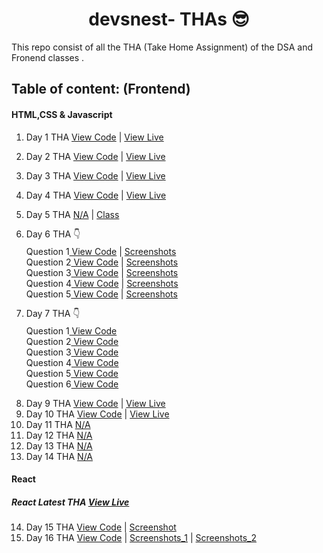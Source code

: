 <h1 style="text-align:center;">devsnest- THAs 😎</h1>

This repo consist of all the THA (Take Home Assignment) of the  DSA and Fronend classes .

## Table of content: (Frontend)
#### HTML,CSS & Javascript


1. Day 1 THA [View Code](https://github.com/devsurajrai/devnest/blob/main/Frontend/Day_1/index.html) | [View Live](https://day-1.netlify.app) 
2. Day 2 THA [View Code](https://github.com/devsurajrai/devnest/blob/main/Frontend/Day_2/day-2/index.html) | [View Live](https://css-basic-styling.netlify.app) 
3. Day 3 THA [View Code](https://github.com/devsurajrai/devnest/blob/main/Frontend/Day_3_4/day-3/index.html) | [View Live](https://remume-template.netlify.app) 
4. Day 4 THA [View Code](https://github.com/devsurajrai/devnest/blob/main/Frontend/Day_3_4/day-4/index.html) | [View Live](https://clock-day-4.netlify.app) 

5. Day 5 THA [N/A]() | [Class](https://www.youtube.com/watch?v=Yxj54m8dGNg&list=PLqcJACtjWm_Xx_l75dfg4MGAhIrpCnxFV&index=6)
6. <p style="line-height:10px">Day 6 THA 👇 </p>
            
  <ul style="list-style-type:none;">
  <li>Question 1<a href="https://github.com/devsurajrai/devnest/blob/main/Frontend/Day_6/day-6/Q1/Q.1_is_array.mjs" > View Code</a><span> | </span> <a href="https://github.com/devsurajrai/devnest/tree/main/Frontend/Day_6/day-6/Q1">Screenshots</a></li>
  <li>Question 2<a href="https://github.com/devsurajrai/devnest/blob/main/Frontend/Day_6/day-6/Q2/Q.2_array_clone.mjs" > View Code</a><span> | </span> <a href="https://github.com/devsurajrai/devnest/blob/main/Frontend/Day_6/day-6/Q2/Screen%20Shot%201943-04-22%20at%202.52.01%20PM.png">Screenshots</a></li> 
  <li>Question 3<a href="https://github.com/devsurajrai/devnest/blob/main/Frontend/Day_6/day-6/Q3/Q.3_first_n_elements.mjs" > View Code</a><span> | </span> <a href="https://github.com/devsurajrai/devnest/blob/main/Frontend/Day_6/day-6/Q3/Screen%20Shot%201943-04-22%20at%202.51.27%20PM.png">Screenshots</a></li> 
  <li>Question 4<a href="https://github.com/devsurajrai/devnest/blob/main/Frontend/Day_6/day-6/Q4/Q.4_string-concatination.mjs" > View Code</a><span> | </span> <a href="https://github.com/devsurajrai/devnest/blob/main/Frontend/Day_6/day-6/Q4/Screen%20Shot%201943-04-22%20at%202.49.59%20PM.png">Screenshots</a></li> 
  <li>Question 5<a href="https://github.com/devsurajrai/devnest/blob/main/Frontend/Day_6/day-6/Q5/Q.5_most-frequent.mjs" > View Code</a><span> | </span> <a href="https://github.com/devsurajrai/devnest/blob/main/Frontend/Day_6/day-6/Q5/Screen%20Shot%201943-04-22%20at%202.37.15%20PM.png">Screenshots</a></li> 
  
  </ul>

  7. <p style="line-height:10px">Day 7 THA 👇 </p>
            
  <ul style="list-style-type:none;">
  <li>Question 1<a href="https://github.com/devsurajrai/devsnest/tree/main/Frontend/Day_7/day-7/Q-1" > View Code</a></li> 
  <li>Question 2<a href="https://github.com/devsurajrai/devsnest/tree/main/Frontend/Day_7/day-7/Q-2" > View Code</a></li>
  <li>Question 3<a href="https://github.com/devsurajrai/devsnest/tree/main/Frontend/Day_7/day-7/Q-3" > View Code</a></li> 
  <li>Question 4<a href="https://github.com/devsurajrai/devsnest/tree/main/Frontend/Day_7/day-7/Q-4" > View Code</a></li> 
  <li>Question 5<a href="https://github.com/devsurajrai/devsnest/tree/main/Frontend/Day_7/day-7/Q-5" > View Code</a> </li>
  <li>Question 6<a href="https://github.com/devsurajrai/devsnest/tree/main/Frontend/Day_7/day-7/Q-6" > View Code</a></li> 
</ul>


8. Day 9 THA [View Code](https://github.com/devsurajrai/devnest/tree/main/Frontend/Day_9) | [View Live](https://seat-booking.netlify.app/)   
9. Day 10 THA [View Code](https://github.com/devsurajrai/devnest/tree/main/Frontend/Day_10) | [View Live](https://dbz-flip-card.netlify.app) 
10. Day 11 THA [N/A]()
11. Day 12 THA [N/A]()
12. Day 13 THA [N/A]()
13. Day 14 THA [N/A]()
    
#### React
##### React Latest THA [View Live](https://latest-react-tha.netlify.app) 

14. Day 15 THA [View Code](https://github.com/devsurajrai/devsnest/tree/main/Frontend/react/devsnest-react-thas/src/THA/day-15) | [Screenshot](https://github.com/devsurajrai/devsnest/blob/main/Frontend/react/devsnest-react-thas/src/output_img/Day_15.png) 
15. Day 16 THA [View Code](https://github.com/devsurajrai/devsnest/tree/main/Frontend/react/devsnest-react-thas/src/THA/day-16) | [Screenshots_1](https://github.com/devsurajrai/devsnest/blob/main/Frontend/react/devsnest-react-thas/src/output_img/Day_16_A.png) | [Screenshots_2](https://github.com/devsurajrai/devsnest/blob/main/Frontend/react/devsnest-react-thas/src/output_img/Day_16_B.png)
   

   
